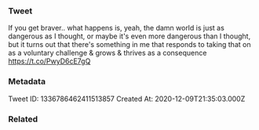 ### Tweet
If you get braver.. what happens is, yeah, the damn world is just as dangerous as I thought, or maybe it's even more dangerous than I thought, but it turns out that there's something in me that responds to taking that on as a voluntary challenge &amp; grows &amp; thrives as a consequence https://t.co/PwyD6cE7gQ

### Metadata
Tweet ID: 1336786462411513857
Created At: 2020-12-09T21:35:03.000Z

### Related

